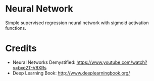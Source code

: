 # Neural Network
Simple supervised regression neural network with sigmoid activation functions.

# Credits
* Neural Networks Demystified: https://www.youtube.com/watch?v=bxe2T-V8XRs
* Deep Learning Book: http://www.deeplearningbook.org/
